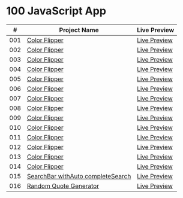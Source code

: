# 100 JavaScript App

| #   | Project Name                                                                                                                                  | Live Preview                                                                                                  |
| --- | --------------------------------------------------------------------------------------------------------------------------------------------- | ------------------------------------------------------------------------------------------------------------- |
| 001 | [Color Flipper](https://github.com/DevMohamedElshazly/100-JavaScript-APP/tree/main/001-Color-flipper)                                         | [Live Preview](https://devmohamedelshazly.github.io/100-JavaScript-APP/001-Color-flipper)                     |
| 002 | [Color Flipper](https://github.com/DevMohamedElshazly/100-JavaScript-APP/tree/main/001-Color-flipper)                                         | [Live Preview](https://devmohamedelshazly.github.io/100-JavaScript-APP/001-Color-flipper)                     |
| 003 | [Color Flipper](https://github.com/DevMohamedElshazly/100-JavaScript-APP/tree/main/001-Color-flipper)                                         | [Live Preview](https://devmohamedelshazly.github.io/100-JavaScript-APP/001-Color-flipper)                     |
| 004 | [Color Flipper](https://github.com/DevMohamedElshazly/100-JavaScript-APP/tree/main/001-Color-flipper)                                         | [Live Preview](https://devmohamedelshazly.github.io/100-JavaScript-APP/001-Color-flipper)                     |
| 005 | [Color Flipper](https://github.com/DevMohamedElshazly/100-JavaScript-APP/tree/main/001-Color-flipper)                                         | [Live Preview](https://devmohamedelshazly.github.io/100-JavaScript-APP/001-Color-flipper)                     |
| 006 | [Color Flipper](https://github.com/DevMohamedElshazly/100-JavaScript-APP/tree/main/001-Color-flipper)                                         | [Live Preview](https://devmohamedelshazly.github.io/100-JavaScript-APP/001-Color-flipper)                     |
| 007 | [Color Flipper](https://github.com/DevMohamedElshazly/100-JavaScript-APP/tree/main/001-Color-flipper)                                         | [Live Preview](https://devmohamedelshazly.github.io/100-JavaScript-APP/001-Color-flipper)                     |
| 008 | [Color Flipper](https://github.com/DevMohamedElshazly/100-JavaScript-APP/tree/main/001-Color-flipper)                                         | [Live Preview](https://devmohamedelshazly.github.io/100-JavaScript-APP/001-Color-flipper)                     |
| 009 | [Color Flipper](https://github.com/DevMohamedElshazly/100-JavaScript-APP/tree/main/001-Color-flipper)                                         | [Live Preview](https://devmohamedelshazly.github.io/100-JavaScript-APP/001-Color-flipper)                     |
| 010 | [Color Flipper](https://github.com/DevMohamedElshazly/100-JavaScript-APP/tree/main/001-Color-flipper)                                         | [Live Preview](https://devmohamedelshazly.github.io/100-JavaScript-APP/001-Color-flipper)                     |
| 011 | [Color Flipper](https://github.com/DevMohamedElshazly/100-JavaScript-APP/tree/main/001-Color-flipper)                                         | [Live Preview](https://devmohamedelshazly.github.io/100-JavaScript-APP/001-Color-flipper)                     |
| 012 | [Color Flipper](https://github.com/DevMohamedElshazly/100-JavaScript-APP/tree/main/001-Color-flipper)                                         | [Live Preview](https://devmohamedelshazly.github.io/100-JavaScript-APP/001-Color-flipper)                     |
| 013 | [Color Flipper](https://github.com/DevMohamedElshazly/100-JavaScript-APP/tree/main/001-Color-flipper)                                         | [Live Preview](https://devmohamedelshazly.github.io/100-JavaScript-APP/001-Color-flipper)                     |
| 014 | [Color Flipper](https://github.com/DevMohamedElshazly/100-JavaScript-APP/tree/main/001-Color-flipper)                                         | [Live Preview](https://devmohamedelshazly.github.io/100-JavaScript-APP/001-Color-flipper)                     |
| 015 | [SearchBar withAuto completeSearch](https://github.com/DevMohamedElshazly/100-JavaScript-APP/tree/main/015-SearchBar-withAuto-completeSearch) | [Live Preview](https://devmohamedelshazly.github.io/100-JavaScript-APP/015-SearchBar-withAuto-completeSearch) |
| 016 | [Random Quote Generator](https://github.com/DevMohamedElshazly/100-JavaScript-APP/tree/main/016-Random-Quote-Generator)                       | [Live Preview](https://devmohamedelshazly.github.io/100-JavaScript-APP/016-Random-Quote-Generator)            |
